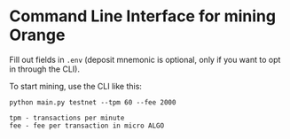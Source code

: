 # Command Line Interface for mining Orange

Fill out fields in `.env` (deposit mnemonic is optional, only if you want to opt in through the CLI).

To start mining, use the CLI like this:

`python main.py testnet --tpm 60 --fee 2000`

```
tpm - transactions per minute
fee - fee per transaction in micro ALGO
```